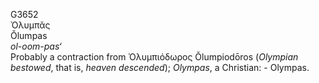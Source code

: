<body>
  <p>G3652<br>  Ὀλυμπᾶς  <br> Ŏlumpas  <br><i>ol-oom-pas‘ </i><br>Probably a contraction from   Ὀλυμπιόδωρος    Ŏlumpiodōros   (<i>Olympian</i> <i>bestowed</i>, that is, <i>heaven</i> <i>descended</i>); <i>Olympas</i>, a Christian: - Olympas.<br></p>
 </body>